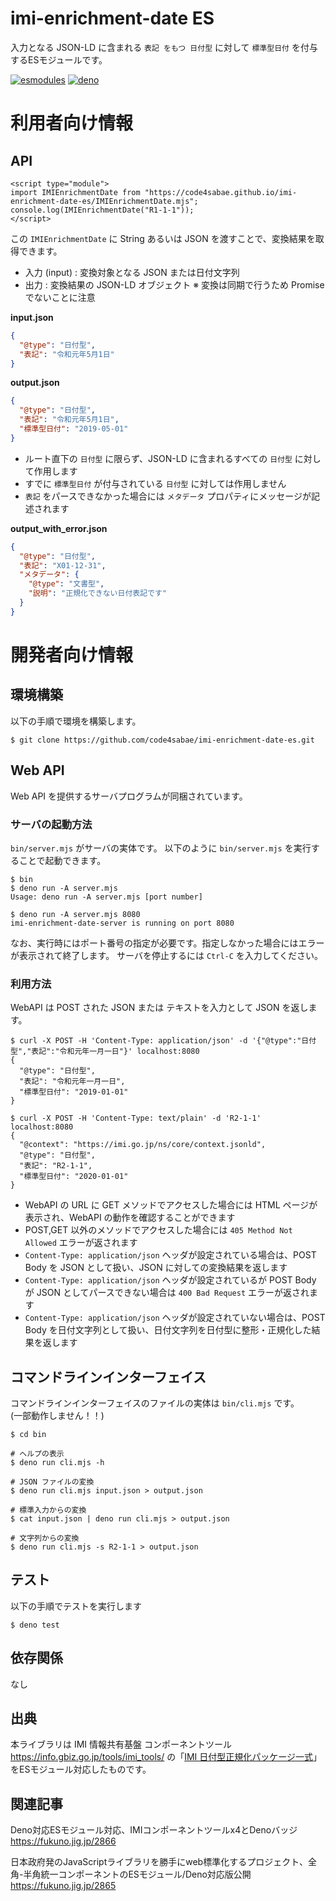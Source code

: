 # imi-enrichment-date ES

入力となる JSON-LD に含まれる `表記 をもつ 日付型` に対して `標準型日付` を付与するESモジュールです。

[![esmodules](https://taisukef.github.com/denolib/esmodulesbadge.svg)](https://developer.mozilla.org/ja/docs/Web/JavaScript/Guide/Modules)
[![deno](https://taisukef.github.com/denolib/denobadge.svg)](https://deno.land/)

# 利用者向け情報

## API

```
<script type="module">
import IMIEnrichmentDate from "https://code4sabae.github.io/imi-enrichment-date-es/IMIEnrichmentDate.mjs";
console.log(IMIEnrichmentDate("R1-1-1"));
</script>
```

この `IMIEnrichmentDate` に String あるいは JSON を渡すことで、変換結果を取得できます。

- 入力 (input) : 変換対象となる JSON または日付文字列
- 出力 : 変換結果の JSON-LD オブジェクト ※ 変換は同期で行うため Promise でないことに注意

**input.json**

```input.json
{
  "@type": "日付型",
  "表記": "令和元年5月1日"
}
```

**output.json**

```output.json
{
  "@type": "日付型",
  "表記": "令和元年5月1日",
  "標準型日付": "2019-05-01"
}
```

-   ルート直下の `日付型` に限らず、JSON-LD に含まれるすべての `日付型` に対して作用します
-   すでに `標準型日付` が付与されている `日付型` に対しては作用しません
-   `表記` をパースできなかった場合には `メタデータ` プロパティにメッセージが記述されます

**output_with_error.json**

```output_with_error.json
{
  "@type": "日付型",
  "表記": "X01-12-31",
  "メタデータ": {
    "@type": "文書型",
    "説明": "正規化できない日付表記です"
  }
}
```

# 開発者向け情報

## 環境構築

以下の手順で環境を構築します。

```
$ git clone https://github.com/code4sabae/imi-enrichment-date-es.git
```

## Web API

Web API を提供するサーバプログラムが同梱されています。

### サーバの起動方法

`bin/server.mjs` がサーバの実体です。
以下のように `bin/server.mjs` を実行することで起動できます。

```
$ bin
$ deno run -A server.mjs
Usage: deno run -A server.mjs [port number]

$ deno run -A server.mjs 8080
imi-enrichment-date-server is running on port 8080
```

なお、実行時にはポート番号の指定が必要です。指定しなかった場合にはエラーが表示されて終了します。
サーバを停止するには `Ctrl-C` を入力してください。

### 利用方法

WebAPI は POST された JSON または テキストを入力として JSON を返します。

```
$ curl -X POST -H 'Content-Type: application/json' -d '{"@type":"日付型","表記":"令和元年一月一日"}' localhost:8080
{
  "@type": "日付型",
  "表記": "令和元年一月一日",
  "標準型日付": "2019-01-01"
}
```

```
$ curl -X POST -H 'Content-Type: text/plain' -d 'R2-1-1' localhost:8080
{
  "@context": "https://imi.go.jp/ns/core/context.jsonld",
  "@type": "日付型",
  "表記": "R2-1-1",
  "標準型日付": "2020-01-01"
}
```

- WebAPI の URL に GET メソッドでアクセスした場合には HTML ページが表示され、WebAPI の動作を確認することができます
- POST,GET 以外のメソッドでアクセスした場合には `405 Method Not Allowed` エラーが返されます
- `Content-Type: application/json` ヘッダが設定されている場合は、POST Body を JSON として扱い、JSON に対しての変換結果を返します
- `Content-Type: application/json` ヘッダが設定されているが POST Body が JSON としてパースできない場合は `400 Bad Request` エラーが返されます
- `Content-Type: application/json` ヘッダが設定されていない場合は、POST Body を日付文字列として扱い、日付文字列を日付型に整形・正規化した結果を返します

## コマンドラインインターフェイス

コマンドラインインターフェイスのファイルの実体は `bin/cli.mjs` です。  
(一部動作しません！！)

```
$ cd bin

# ヘルプの表示
$ deno run cli.mjs -h

# JSON ファイルの変換
$ deno run cli.mjs input.json > output.json

# 標準入力からの変換
$ cat input.json | deno run cli.mjs > output.json

# 文字列からの変換
$ deno run cli.mjs -s R2-1-1 > output.json

```

## テスト

以下の手順でテストを実行します

```
$ deno test
```

## 依存関係

なし

## 出典

本ライブラリは IMI 情報共有基盤 コンポーネントツール https://info.gbiz.go.jp/tools/imi_tools/ の「[IMI 日付型正規化パッケージ一式](https://github.com/IMI-Tool-Project/imi-enrichment-date)」をESモジュール対応したものです。

## 関連記事

Deno対応ESモジュール対応、IMIコンポーネントツールx4とDenoバッジ  
https://fukuno.jig.jp/2866  

日本政府発のJavaScriptライブラリを勝手にweb標準化するプロジェクト、全角-半角統一コンポーネントのESモジュール/Deno対応版公開  
https://fukuno.jig.jp/2865  
